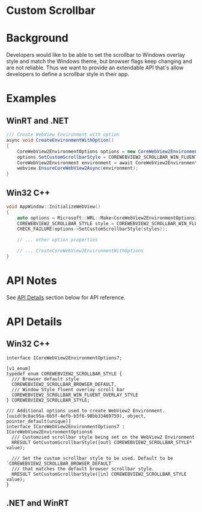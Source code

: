 Custom Scrollbar 
===

# Background
Developers would like to be able to set the scrollbar to Windows overlay style and match the Windows theme, but browser flags keep changing and are not reliable. Thus we want to provide an extendable API that's allow developers to define a scrollbar style in their app.

# Examples
## WinRT and .NET   
```c#
/// Create WebView Environment with option
async void CreateEnvironmentWithOption()
{
    CoreWebView2EnvironmentOptions options = new CoreWebView2EnvironmentOptions();
    options.SetCustomScrollbarStyle = COREWEBVIEW2_SCROLLBAR_WIN_FLUENT_OVERLAY_STYLE;
    CoreWebView2Environment environment = await CoreWebView2Environment.CreateAsync(options: options);
    webview.EnsureCoreWebView2Async(environment);
}
```

## Win32 C++
```cpp
void AppWindow::InitializeWebView()
{
    auto options = Microsoft::WRL::Make<CoreWebView2EnvironmentOptions>();
    COREWEBVIEW2_SCROLLBAR_STYLE style = COREWEBVIEW2_SCROLLBAR_WIN_FLUENT_OVERLAY_STYLE;
    CHECK_FAILURE(options->SetCustomScrollbarStyle(styles));

    // ... other option properties

    // ... CreateCoreWebView2EnvironmentWithOptions
}
```

# API Notes

See [API Details](#api-details) section below for API reference.

# API Details
## Win32 C++

```IDL
interface ICoreWebView2EnvironmentOptions7;

[v1_enum]
typedef enum COREWEBVIEW2_SCROLLBAR_STYLE {
  /// Browser default style
  COREWEBVIEW2_SCROLLBAR_BROWSER_DEFAULT,
  /// Window Style fluent overlay scroll bar
  COREWEBVIEW2_SCROLLBAR_WIN_FLUENT_OVERLAY_STYLE
} COREWEBVIEW2_SCROLLBAR_STYLE;

/// Additional options used to create WebView2 Environment.
[uuid(9c8ac95a-6b5f-4efb-b5f6-98bb33469759), object, pointer_default(unique)]
interface ICoreWebView2EnvironmentOptions7 : ICoreWebView2EnvironmentOptions6 
  /// Customzied scrollbar style being set on the WebView2 Environment
  HRESULT GetCustomScrollbarStyle([out] COREWEBVIEW2_SCROLLBAR_STYLE* value);
  
  /// Set the custom scrollbar style to be used. Default to be `COREWEBVIEW2_SCROLLBAR_BROWSER_DEFAULT`
  /// that matches the default browser scrollbar style.
  HRESULT SetCustomScrollbarStyle([in] COREWEBVIEW2_SCROLLBAR_STYLE value);
}
```

## .NET and WinRT

```c#
```